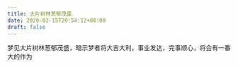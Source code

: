 ```yaml
---
title: 大片树林葱郁茂盛
date: 2020-02-15T20:54:12+08:00
draft: false
---
```


梦见大片树林葱郁茂盛，暗示梦者将大吉大利，事业发达，完事顺心，将会有一番大的作为
